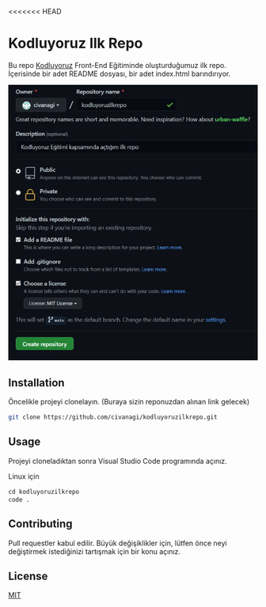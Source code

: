 <<<<<<< HEAD
# Kodluyoruz Ilk Repo

Bu repo [Kodluyoruz](https://kodluyoruz.org) Front-End Eğitiminde oluşturduğumuz ilk repo. İçerisinde bir adet README dosyası, bir adet index.html barındırıyor.

![github](img/kod.jpeg)

## Installation

Öncelikle projeyi clonelayın. (Buraya sizin reponuzdan alınan link gelecek)

```bash
git clone https://github.com/civanagi/kodluyoruzilkrepo.git
```
## Usage

Projeyi cloneladıktan sonra Visual Studio Code programında açınız.

Linux için
```linux
cd kodluyoruzilkrepo
code .
```

## Contributing

Pull requestler kabul edilir. Büyük değişiklikler için, lütfen önce neyi değiştirmek istediğinizi tartışmak için bir konu açınız.

## License 

[MIT](https://choosealicense.com/licenses/mit/)
